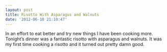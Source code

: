 ```yaml
---
layout: post
title: Risotto With Asparagus and Walnuts
date: '2012-06-10 21:10:47'
---
```


In an effort to eat better and try new things I have been cooking more. Tonight’s dinner was a fantastic risotto with asparagus and walnuts. It was my first time cooking a risotto and it turned out pretty damn good.

<!--kg-card-end: markdown-->